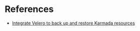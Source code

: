 # References

- [Integrate Velero to back up and restore Karmada resources](https://karmada.io/docs/administrator/backup/working-with-velero)

